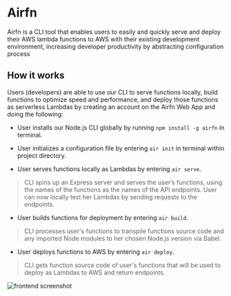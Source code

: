 # Airfn

Airfn is a CLI tool that enables users to easily and quickly serve and deploy their AWS lambda functions to AWS with their existing development environment, increasing developer productivity by abstracting configuration process

## How it works

Users (developers) are able to use our CLI to serve functions locally, build functions to
optimize speed and performance, and deploy those functions as serverless Lambdas by
creating an account on the Airfn Web App and doing the following:

* User installs our Node.js CLI globally by running `npm install -g airfn` in terminal.

* User initializes a configuration file by entering `air init` in terminal
within project directory.

* User serves functions locally as Lambdas by entering `air serve`.

> CLI spins up an Express server and serves the user’s functions, using the
names of the functions as the names of the API endpoints. User can now
locally test her Lambdas by sending requests to the endpoints.

* User builds functions for deployment by entering `air build`.

> CLI processes user&#39;s functions to transpile functions source code and any
imported Node modules to her chosen Node.js version via Babel.

* User deploys functions to AWS by entering `air deploy`.

> CLI gets function source code of user's functions that will be used to deploy as Lambdas to AWS and return endpoints.

![frontend screenshot](https://s3.amazonaws.com/poly-screenshots.angel.co/Project/20/1013350/cf509910af7d10a83142fd2d297c2847-original.png)
